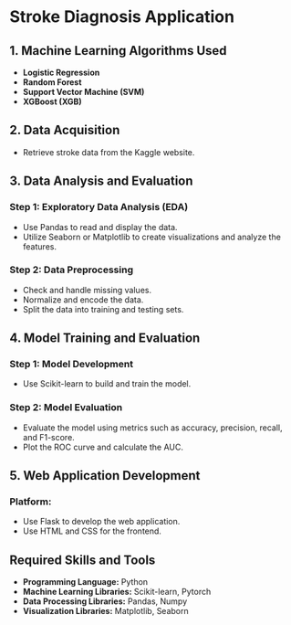 # Stroke Diagnosis Application

## 1. Machine Learning Algorithms Used

- **Logistic Regression**
- **Random Forest**
- **Support Vector Machine (SVM)**
- **XGBoost (XGB)**

## 2. Data Acquisition

- Retrieve stroke data from the Kaggle website.

## 3. Data Analysis and Evaluation

### Step 1: Exploratory Data Analysis (EDA)
- Use Pandas to read and display the data.
- Utilize Seaborn or Matplotlib to create visualizations and analyze the features.

### Step 2: Data Preprocessing
- Check and handle missing values.
- Normalize and encode the data.
- Split the data into training and testing sets.

## 4. Model Training and Evaluation

### Step 1: Model Development
- Use Scikit-learn to build and train the model.

### Step 2: Model Evaluation
- Evaluate the model using metrics such as accuracy, precision, recall, and F1-score.
- Plot the ROC curve and calculate the AUC.

## 5. Web Application Development

### Platform:
- Use Flask to develop the web application.
- Use HTML and CSS for the frontend.

## Required Skills and Tools
- **Programming Language:** Python
- **Machine Learning Libraries:** Scikit-learn, Pytorch
- **Data Processing Libraries:** Pandas, Numpy
- **Visualization Libraries:** Matplotlib, Seaborn

